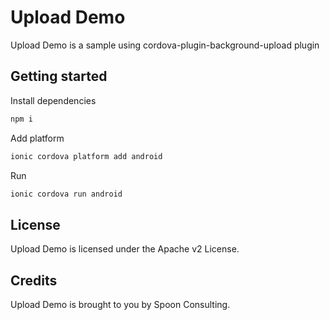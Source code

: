 # Upload Demo

Upload Demo is a sample using cordova-plugin-background-upload plugin

## Getting started

Install dependencies
```bash
npm i
```

Add platform
```bash
ionic cordova platform add android
```
Run

```bash
ionic cordova run android
```

## License

Upload Demo is licensed under the Apache v2 License.

## Credits

Upload Demo is brought to you by Spoon Consulting.